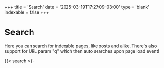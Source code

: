 +++
title = 'Search'
date = '2025-03-19T17:27:09-03:00'
type = 'blank'
indexable = false
+++

# Search

Here you can search for indexable pages, like posts and alike. There's also support for URL param "q" which then auto searches upon page load event!

{{< search >}}
